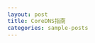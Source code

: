 ```yaml
---
layout: post
title: CoreDNS指南
categories: sample-posts
---
```


<html lang="zh-CN" class="light">
<head>
    <meta charset="UTF-8">
    <meta name="viewport" content="width=device-width, initial-scale=1.0">
    <title>CoreDNS 完全指南</title>
    <!-- TailwindCSS 3.0+ -->
    <script src="https://cdn.tailwindcss.com"></script>
    <!-- Preline UI -->
    <link rel="stylesheet" href="https://cdn.jsdelivr.net/npm/preline/dist/preline.min.css" />
    <!-- 代码高亮 -->
    <link rel="stylesheet" href="https://cdnjs.cloudflare.com/ajax/libs/highlight.js/11.7.0/styles/atom-one-dark.min.css">
    <!-- Material Icons -->
    <link href="https://fonts.googleapis.com/icon?family=Material+Icons" rel="stylesheet">
    <!-- Mermaid 图表 -->
    <script src="https://cdn.jsdelivr.net/npm/mermaid/dist/mermaid.min.js"></script>
    <script>
        // 初始化 TailwindCSS 配置
        tailwind.config = {
            darkMode: 'class',
            theme: {
                extend: {
                    colors: {
                        primary: {
                            50: '#ebcdf4',
                            100: '#dfb7ec',
                            200: '#d19ee1',
                            300: '#bf77d5',
                            400: '#a736c9',
                            500: '#8826a6',
                            600: '#681980',
                            700: '#58116e',
                            800: '#410a52',
                            900: '#24062d'
                        },
                        secondary: {
                            50: '#dcf5d4',
                            100: '#c9eebd',
                            200: '#b3e3a4',
                            300: '#92d77d',
                            400: '#5dcc3c',
                            500: '#46ae27',
                            600: '#33881a',
                            700: '#297612',
                            800: '#1d5a0b',
                            900: '#113606'
                        },
                        neutral: {
                            50: '#ffffff',
                            100: '#ffffff',
                            200: '#ffffff',
                            300: '#ffffff',
                            400: '#f3f2f3',
                            500: '#ddd5dc',
                            600: '#c9b6c7',
                            700: '#c2a3be',
                            800: '#b989b3',
                            900: '#aa6fa2'
                        }
                    },
                    fontFamily: {
                        sans: ['Inter', 'system-ui', 'sans-serif'],
                        serif: ['Georgia', 'serif']
                    }
                }
            }
        }
    </script>
    <style>
        /* 自定义样式 */
        .transition-all {
            transition-property: all;
            transition-timing-function: cubic-bezier(0.4, 0, 0.2, 1);
            transition-duration: 300ms;
        }
        
        .table-wrapper {
            overflow-x: auto;
            margin: 1.5rem 0;
            border-radius: 0.5rem;
            box-shadow: 0 4px 6px -1px rgba(0, 0, 0, 0.1), 0 2px 4px -1px rgba(0, 0, 0, 0.06);
        }
        
        code {
            font-family: 'Fira Code', monospace;
            font-size: 0.9em;
        }
        
        .card-hover {
            transition: all 0.3s ease;
        }
        
        .card-hover:hover {
            transform: translateY(-5px);
            box-shadow: 0 10px 25px -5px rgba(0, 0, 0, 0.1), 0 10px 10px -5px rgba(0, 0, 0, 0.04);
        }
        
        /* 深色模式特定样式 */
        .dark .table-wrapper {
            box-shadow: 0 4px 6px -1px rgba(255, 255, 255, 0.05), 0 2px 4px -1px rgba(255, 255, 255, 0.03);
        }
        
        .animate-fade-in {
            animation: fadeIn 0.5s ease-in-out;
        }
        
        @keyframes fadeIn {
            0% { opacity: 0; transform: translateY(10px); }
            100% { opacity: 1; transform: translateY(0); }
        }
        
        /* 垂直文字排版样式 */
        .writing-vertical {
            writing-mode: vertical-rl;
            text-orientation: upright;
            white-space: nowrap;
            display: inline-block;
            line-height: 1.4;
            letter-spacing: 0.05em;
        }
        
        /* 移动端水平文字样式 */
        .writing-horizontal {
            writing-mode: horizontal-tb;
            text-orientation: mixed;
            white-space: normal;
            line-height: 1.5;
            letter-spacing: normal;
        }
        
        /* 移动端侧边栏样式 */
        @media (max-width: 1023px) {
            #toc-sidebar.fixed {
                display: flex;
                flex-direction: column;
                padding: 3rem 1.5rem;
                overflow-y: auto;
            }
            
            #toc-sidebar.fixed .writing-vertical {
                writing-mode: horizontal-tb;
                text-orientation: mixed;
                white-space: normal;
                line-height: 1.5;
                letter-spacing: normal;
            }
            
            #toc-sidebar.fixed nav {
                width: 100%;
            }
            
            #toc-sidebar.fixed .mb-8 {
                margin-bottom: 1rem;
                border-left: none;
                border-bottom: 1px solid #e5e7eb;
                padding-bottom: 0.5rem;
            }
            
            #toc-sidebar.fixed a {
                text-align: left;
                padding: 0.75rem 0;
            }
        }
    </style>
</head>
<body class="bg-white dark:bg-gray-900 text-gray-800 dark:text-gray-100 transition-colors duration-300 font-serif">
    <!-- 顶部导航 -->
    <nav class="sticky top-0 z-30 bg-white/90 dark:bg-gray-900/90 backdrop-blur-md border-b border-gray-200 dark:border-gray-800">
        <div class="container mx-auto px-6 py-4">
            <div class="flex items-center justify-between">
                <div class="flex items-center gap-2">
                    <div class="p-1.5 rounded-lg bg-primary-500/10 text-primary-600 dark:text-primary-400">
                        <span class="material-icons text-xl">dns</span>
                    </div>
                    <h1 class="text-xl font-bold font-sans text-gray-800 dark:text-gray-100">CoreDNS 解析指南</h1>
                </div>
                
                <div class="flex items-center space-x-5">
                    <!-- 主要导航链接 - 仅在大屏幕显示 -->
                    <div class="hidden md:flex space-x-6">
                        <a href="#section-1-1" class="text-gray-600 dark:text-gray-300 hover:text-primary-600 dark:hover:text-primary-400 transition-colors">基础架构</a>
                        <a href="#section-2-1" class="text-gray-600 dark:text-gray-300 hover:text-primary-600 dark:hover:text-primary-400 transition-colors">对比分析</a>
                        <a href="#best-practices" class="text-gray-600 dark:text-gray-300 hover:text-primary-600 dark:hover:text-primary-400 transition-colors">最佳实践</a>
                    </div>
                    
                    <!-- 操作按钮 -->
                    <div class="flex items-center space-x-3">
                        <!-- 深色/浅色模式切换 -->
                        <button id="theme-toggle" class="p-2 rounded-full bg-gray-100 dark:bg-gray-800 hover:bg-gray-200 dark:hover:bg-gray-700 transition-all text-gray-700 dark:text-gray-300">
                            <span class="material-icons text-sm block dark:hidden">dark_mode</span>
                            <span class="material-icons text-sm hidden dark:block">light_mode</span>
                        </button>
                        
                        <!-- 目录按钮 -->
                        <button id="toc-button" class="p-2 rounded-full bg-gray-100 dark:bg-gray-800 hover:bg-gray-200 dark:hover:bg-gray-700 transition-all text-gray-700 dark:text-gray-300 md:hidden">
                            <span class="material-icons text-sm">menu</span>
                        </button>
                    </div>
                </div>
            </div>
        </div>
    </nav>

    <!-- 主要内容区域 -->
    <div class="container mx-auto px-6 py-10 flex flex-col lg:flex-row">
        <!-- 侧边栏目录 - 新设计 -->
        <aside id="toc-sidebar" class="w-16 hidden lg:block fixed lg:sticky top-20 h-[calc(100vh-5rem)] overflow-y-auto py-6 bg-white dark:bg-gray-900 border-r border-gray-200 dark:border-gray-800 transition-all">
            <div class="flex flex-col items-center h-full">
                <!-- 侧边栏导航 -->
                <nav class="w-full space-y-6">
                    <a href="#section-1-1" class="block py-3 relative group">
                        <div class="flex flex-col items-center">
                            <span class="material-icons text-gray-500 dark:text-gray-400 group-hover:text-primary-500 dark:group-hover:text-primary-400">description</span>
                            <span class="text-xs font-medium mt-1 text-gray-700 dark:text-gray-300 group-hover:text-primary-600 dark:group-hover:text-primary-400">1.1</span>
                        </div>
                        <div class="absolute left-0 top-0 h-full w-1 bg-transparent group-hover:bg-primary-500 transition-all"></div>
                    </a>
                    
                    <a href="#section-1-2" class="block py-3 relative group">
                        <div class="flex flex-col items-center">
                            <span class="material-icons text-gray-500 dark:text-gray-400 group-hover:text-primary-500 dark:group-hover:text-primary-400">settings</span>
                            <span class="text-xs font-medium mt-1 text-gray-700 dark:text-gray-300 group-hover:text-primary-600 dark:group-hover:text-primary-400">1.2</span>
                        </div>
                        <div class="absolute left-0 top-0 h-full w-1 bg-transparent group-hover:bg-primary-500 transition-all"></div>
                    </a>
                    
                    <a href="#section-2-1" class="block py-3 relative group">
                        <div class="flex flex-col items-center">
                            <span class="material-icons text-gray-500 dark:text-gray-400 group-hover:text-primary-500 dark:group-hover:text-primary-400">compare</span>
                            <span class="text-xs font-medium mt-1 text-gray-700 dark:text-gray-300 group-hover:text-primary-600 dark:group-hover:text-primary-400">2.1</span>
                        </div>
                        <div class="absolute left-0 top-0 h-full w-1 bg-transparent group-hover:bg-primary-500 transition-all"></div>
                    </a>
                    
                    <a href="#section-2-2" class="block py-3 relative group">
                        <div class="flex flex-col items-center">
                            <span class="material-icons text-gray-500 dark:text-gray-400 group-hover:text-primary-500 dark:group-hover:text-primary-400">rocket_launch</span>
                            <span class="text-xs font-medium mt-1 text-gray-700 dark:text-gray-300 group-hover:text-primary-600 dark:group-hover:text-primary-400">2.2</span>
                        </div>
                        <div class="absolute left-0 top-0 h-full w-1 bg-transparent group-hover:bg-primary-500 transition-all"></div>
                    </a>
                    
                    <a href="#section-3-1" class="block py-3 relative group">
                        <div class="flex flex-col items-center">
                            <span class="material-icons text-gray-500 dark:text-gray-400 group-hover:text-primary-500 dark:group-hover:text-primary-400">code</span>
                            <span class="text-xs font-medium mt-1 text-gray-700 dark:text-gray-300 group-hover:text-primary-600 dark:group-hover:text-primary-400">3.1</span>
                        </div>
                        <div class="absolute left-0 top-0 h-full w-1 bg-transparent group-hover:bg-primary-500 transition-all"></div>
                    </a>
                    
                    <a href="#section-3-2" class="block py-3 relative group">
                        <div class="flex flex-col items-center">
                            <span class="material-icons text-gray-500 dark:text-gray-400 group-hover:text-primary-500 dark:group-hover:text-primary-400">travel_explore</span>
                            <span class="text-xs font-medium mt-1 text-gray-700 dark:text-gray-300 group-hover:text-primary-600 dark:group-hover:text-primary-400">3.2</span>
                        </div>
                        <div class="absolute left-0 top-0 h-full w-1 bg-transparent group-hover:bg-primary-500 transition-all"></div>
                    </a>
                    
                    <a href="#section-4-1" class="block py-3 relative group">
                        <div class="flex flex-col items-center">
                            <span class="material-icons text-gray-500 dark:text-gray-400 group-hover:text-primary-500 dark:group-hover:text-primary-400">swap_horiz</span>
                            <span class="text-xs font-medium mt-1 text-gray-700 dark:text-gray-300 group-hover:text-primary-600 dark:group-hover:text-primary-400">4.1</span>
                        </div>
                        <div class="absolute left-0 top-0 h-full w-1 bg-transparent group-hover:bg-primary-500 transition-all"></div>
                    </a>
                    
                    <a href="#section-4-2" class="block py-3 relative group">
                        <div class="flex flex-col items-center">
                            <span class="material-icons text-gray-500 dark:text-gray-400 group-hover:text-primary-500 dark:group-hover:text-primary-400">check_circle</span>
                            <span class="text-xs font-medium mt-1 text-gray-700 dark:text-gray-300 group-hover:text-primary-600 dark:group-hover:text-primary-400">4.2</span>
                        </div>
                        <div class="absolute left-0 top-0 h-full w-1 bg-transparent group-hover:bg-primary-500 transition-all"></div>
                    </a>
                    
                    <a href="#section-5-1" class="block py-3 relative group">
                        <div class="flex flex-col items-center">
                            <span class="material-icons text-gray-500 dark:text-gray-400 group-hover:text-primary-500 dark:group-hover:text-primary-400">sync_alt</span>
                            <span class="text-xs font-medium mt-1 text-gray-700 dark:text-gray-300 group-hover:text-primary-600 dark:group-hover:text-primary-400">5.1</span>
                        </div>
                        <div class="absolute left-0 top-0 h-full w-1 bg-transparent group-hover:bg-primary-500 transition-all"></div>
                    </a>
                    
                    <a href="#section-5-2" class="block py-3 relative group">
                        <div class="flex flex-col items-center">
                            <span class="material-icons text-gray-500 dark:text-gray-400 group-hover:text-primary-500 dark:group-hover:text-primary-400">extension</span>
                            <span class="text-xs font-medium mt-1 text-gray-700 dark:text-gray-300 group-hover:text-primary-600 dark:group-hover:text-primary-400">5.2</span>
                        </div>
                        <div class="absolute left-0 top-0 h-full w-1 bg-transparent group-hover:bg-primary-500 transition-all"></div>
                    </a>
                    
                    <a href="#best-practices" class="block py-3 relative group">
                        <div class="flex flex-col items-center">
                            <span class="material-icons text-gray-500 dark:text-gray-400 group-hover:text-primary-500 dark:group-hover:text-primary-400">auto_awesome</span>
                            <span class="text-xs font-medium mt-1 text-gray-700 dark:text-gray-300 group-hover:text-primary-600 dark:group-hover:text-primary-400">最佳</span>
                        </div>
                        <div class="absolute left-0 top-0 h-full w-1 bg-transparent group-hover:bg-primary-500 transition-all"></div>
                    </a>
                    
                    <a href="#faq" class="block py-3 relative group">
                        <div class="flex flex-col items-center">
                            <span class="material-icons text-gray-500 dark:text-gray-400 group-hover:text-primary-500 dark:group-hover:text-primary-400">help</span>
                            <span class="text-xs font-medium mt-1 text-gray-700 dark:text-gray-300 group-hover:text-primary-600 dark:group-hover:text-primary-400">问题</span>
                        </div>
                        <div class="absolute left-0 top-0 h-full w-1 bg-transparent group-hover:bg-primary-500 transition-all"></div>
                    </a>
                </nav>
            </div>
        </aside>

        <!-- 主要文档内容 -->
        <main class="lg:ml-24 w-full max-w-4xl mx-auto">
            <div class="space-y-16 animate-fade-in">
                <!-- 1.1 CoreDNS 基础架构与功能 -->
                <section id="section-1-1" class="scroll-mt-20">
                    <div class="bg-white dark:bg-gray-800 rounded-xl p-6 shadow-md">
                        <h2 class="text-2xl font-bold mb-6 text-primary-600 dark:text-primary-400 font-sans border-b pb-2 border-gray-200 dark:border-gray-700">1.1 CoreDNS 基础架构与功能</h2>
                        
                        <h3 class="text-xl font-semibold mb-4 text-gray-800 dark:text-gray-200 font-sans">核心功能与架构特点</h3>
                        
                        <ul class="space-y-4 list-disc pl-6">
                            <li class="card-hover bg-gray-50 dark:bg-gray-900 p-4 rounded-lg">
                                <strong class="text-primary-600 dark:text-primary-400">模块化插件机制</strong>：
                                CoreDNS 通过插件架构实现功能扩展，每个插件实现特定功能（如缓存、转发、日志），通过 
                                <strong class="bg-gray-100 dark:bg-gray-800 px-1 rounded">Corefile</strong> 
                                配置文件动态组合插件链。
                            </li>
                            
                            <li class="card-hover bg-gray-50 dark:bg-gray-900 p-4 rounded-lg">
                                <strong class="text-primary-600 dark:text-primary-400">多协议支持</strong>：
                                <ul class="list-disc pl-6 mt-2 space-y-1">
                                    <li>DNS (UDP/TCP)</li>
                                    <li>DNS-over-TLS (DoT)</li>
                                    <li>DNS-over-HTTPS (DoH)</li>
                                    <li>gRPC 协议</li>
                                </ul>
                            </li>
                            
                            <li class="card-hover bg-gray-50 dark:bg-gray-900 p-4 rounded-lg">
                                <strong class="text-primary-600 dark:text-primary-400">Kubernetes 集成优势</strong>：
                                <ol class="list-decimal pl-6 mt-2 space-y-1">
                                    <li>自动同步 Kubernetes Service/Endpoint 变化</li>
                                    <li>支持 <code class="bg-gray-100 dark:bg-gray-800 px-1 rounded">cluster.local</code> 域名的服务发现</li>
                                    <li>通过 <strong class="bg-gray-100 dark:bg-gray-800 px-1 rounded">autopath</strong> 插件优化 DNS 解析路径</li>
                                </ol>
                            </li>
                        </ul>
                        
                        <h4 class="text-lg font-semibold mt-6 mb-3 text-gray-800 dark:text-gray-200 font-sans">场景对比</h4>
                        
                        <div class="table-wrapper">
                            <table class="min-w-full divide-y divide-gray-300 dark:divide-gray-700">
                                <thead class="bg-gray-100 dark:bg-gray-800">
                                    <tr>
                                        <th class="px-6 py-3 text-left text-xs font-medium text-gray-600 dark:text-gray-300 uppercase tracking-wider">维度</th>
                                        <th class="px-6 py-3 text-left text-xs font-medium text-gray-600 dark:text-gray-300 uppercase tracking-wider">云原生环境</th>
                                        <th class="px-6 py-3 text-left text-xs font-medium text-gray-600 dark:text-gray-300 uppercase tracking-wider">传统 DNS 场景</th>
                                    </tr>
                                </thead>
                                <tbody class="bg-white dark:bg-gray-900 divide-y divide-gray-200 dark:divide-gray-800">
                                    <tr>
                                        <td class="px-6 py-4 whitespace-nowrap text-sm font-medium text-gray-900 dark:text-gray-100">配置更新频率</td>
                                        <td class="px-6 py-4 whitespace-nowrap text-sm text-gray-700 dark:text-gray-300">动态（秒级）</td>
                                        <td class="px-6 py-4 whitespace-nowrap text-sm text-gray-700 dark:text-gray-300">静态（人工修改）</td>
                                    </tr>
                                    <tr>
                                        <td class="px-6 py-4 whitespace-nowrap text-sm font-medium text-gray-900 dark:text-gray-100">服务发现</td>
                                        <td class="px-6 py-4 whitespace-nowrap text-sm text-gray-700 dark:text-gray-300">自动关联 Pod/Service</td>
                                        <td class="px-6 py-4 whitespace-nowrap text-sm text-gray-700 dark:text-gray-300">手动维护记录</td>
                                    </tr>
                                    <tr>
                                        <td class="px-6 py-4 whitespace-nowrap text-sm font-medium text-gray-900 dark:text-gray-100">扩展性</td>
                                        <td class="px-6 py-4 whitespace-nowrap text-sm text-gray-700 dark:text-gray-300">插件灵活组合</td>
                                        <td class="px-6 py-4 whitespace-nowrap text-sm text-gray-700 dark:text-gray-300">功能固化</td>
                                    </tr>
                                </tbody>
                            </table>
                        </div>
                    </div>
                </section>

                <!-- 1.2 工作原理与插件链 -->
                <section id="section-1-2" class="scroll-mt-20">
                    <div class="bg-white dark:bg-gray-800 rounded-xl p-6 shadow-md">
                        <h2 class="text-2xl font-bold mb-6 text-primary-600 dark:text-primary-400 font-sans border-b pb-2 border-gray-200 dark:border-gray-700">1.2 工作原理与插件链</h2>
                        
                        <h3 class="text-xl font-semibold mb-4 text-gray-800 dark:text-gray-200 font-sans">处理流程</h3>
                        
                        <div class="bg-gray-50 dark:bg-gray-900 p-4 rounded-lg mb-6">
                            <div class="mermaid">
                                graph TD
                                A[DNS请求] --> B{插件链处理}
                                B -->|1. 日志记录| C[log插件]
                                B -->|2. 缓存查询| D[cache插件]
                                B -->|3. 转发请求| E[forward插件]
                                E --> F[上游DNS服务器]
                            </div>
                        </div>
                        
                        <h3 class="text-xl font-semibold mb-4 text-gray-800 dark:text-gray-200 font-sans">插件顺序重要性</h3>
                        
                        <div class="card-hover bg-gray-50 dark:bg-gray-900 p-5 rounded-lg mb-6">
                            <p class="mb-4">
                                <strong class="text-primary-600 dark:text-primary-400">执行顺序决定处理逻辑</strong>：
                                例如 <code class="bg-gray-100 dark:bg-gray-800 px-1 rounded">cache</code> 插件在前会直接响应缓存结果，
                                若在 <code class="bg-gray-100 dark:bg-gray-800 px-1 rounded">forward</code> 后则缓存远程响应
                            </p>
                        </div>
                        
                        <h4 class="text-lg font-semibold mb-3 text-gray-800 dark:text-gray-200 font-sans">配置示例</h4>
                        
                        <div class="bg-gray-800 rounded-lg overflow-hidden">
                            <pre class="language-corefile p-4 text-sm overflow-auto text-gray-100" style="max-height: 300px;"><code>.:53 {
    # 日志记录插件
    log
    # 缓存 30 秒，排除 .nocache. 域名
    cache 30 {
        success 1024
        denial 512
        prefetch 10 30%
    }
    # 转发到 Google DNS
    forward . 8.8.8.8 8.8.4.4
}</code></pre>
                        </div>
                    </div>
                </section>

                <!-- 2.1 CoreDNS vs KubeDNS -->
                <section id="section-2-1" class="scroll-mt-20">
                    <div class="bg-white dark:bg-gray-800 rounded-xl p-6 shadow-md">
                        <h2 class="text-2xl font-bold mb-6 text-primary-600 dark:text-primary-400 font-sans border-b pb-2 border-gray-200 dark:border-gray-700">2.1 CoreDNS vs KubeDNS</h2>
                        
                        <h3 class="text-xl font-semibold mb-4 text-gray-800 dark:text-gray-200 font-sans">对比表</h3>
                        
                        <div class="table-wrapper">
                            <table class="min-w-full divide-y divide-gray-300 dark:divide-gray-700">
                                <thead class="bg-gray-100 dark:bg-gray-800">
                                    <tr>
                                        <th class="px-6 py-3 text-left text-xs font-medium text-gray-600 dark:text-gray-300 uppercase tracking-wider">维度</th>
                                        <th class="px-6 py-3 text-left text-xs font-medium text-gray-600 dark:text-gray-300 uppercase tracking-wider">CoreDNS</th>
                                        <th class="px-6 py-3 text-left text-xs font-medium text-gray-600 dark:text-gray-300 uppercase tracking-wider">KubeDNS</th>
                                    </tr>
                                </thead>
                                <tbody class="bg-white dark:bg-gray-900 divide-y divide-gray-200 dark:divide-gray-800">
                                    <tr>
                                        <td class="px-6 py-4 whitespace-nowrap text-sm font-medium text-gray-900 dark:text-gray-100">架构</td>
                                        <td class="px-6 py-4 whitespace-nowrap text-sm text-gray-700 dark:text-gray-300">单进程+插件链</td>
                                        <td class="px-6 py-4 whitespace-nowrap text-sm text-gray-700 dark:text-gray-300">多组件（kube-dns+sidecar）</td>
                                    </tr>
                                    <tr>
                                        <td class="px-6 py-4 whitespace-nowrap text-sm font-medium text-gray-900 dark:text-gray-100">性能</td>
                                        <td class="px-6 py-4 whitespace-nowrap text-sm text-gray-700 dark:text-gray-300">更高 QPS（减少上下文切换）</td>
                                        <td class="px-6 py-4 whitespace-nowrap text-sm text-gray-700 dark:text-gray-300">较低</td>
                                    </tr>
                                    <tr>
                                        <td class="px-6 py-4 whitespace-nowrap text-sm font-medium text-gray-900 dark:text-gray-100">扩展性</td>
                                        <td class="px-6 py-4 whitespace-nowrap text-sm text-gray-700 dark:text-gray-300">支持 70+ 插件</td>
                                        <td class="px-6 py-4 whitespace-nowrap text-sm text-gray-700 dark:text-gray-300">无插件机制</td>
                                    </tr>
                                    <tr>
                                        <td class="px-6 py-4 whitespace-nowrap text-sm font-medium text-gray-900 dark:text-gray-100">协议支持</td>
                                        <td class="px-6 py-4 whitespace-nowrap text-sm text-gray-700 dark:text-gray-300">DoT/DoH/EDNS0</td>
                                        <td class="px-6 py-4 whitespace-nowrap text-sm text-gray-700 dark:text-gray-300">仅基础 DNS</td>
                                    </tr>
                                    <tr>
                                        <td class="px-6 py-4 whitespace-nowrap text-sm font-medium text-gray-900 dark:text-gray-100">维护状态</td>
                                        <td class="px-6 py-4 whitespace-nowrap text-sm text-gray-700 dark:text-gray-300">活跃开发</td>
                                        <td class="px-6 py-4 whitespace-nowrap text-sm text-gray-700 dark:text-gray-300">已弃用</td>
                                    </tr>
                                </tbody>
                            </table>
                        </div>
                        
                        <h3 class="text-xl font-semibold mt-8 mb-4 text-gray-800 dark:text-gray-200 font-sans">KubeDNS 被替代原因</h3>
                        
                        <div class="grid grid-cols-1 md:grid-cols-3 gap-4 mb-6">
                            <div class="card-hover bg-gray-50 dark:bg-gray-900 p-4 rounded-lg border-l-4 border-primary-500">
                                <div class="text-xl mb-2 text-primary-600 dark:text-primary-400">1</div>
                                <p>多组件架构导致性能瓶颈</p>
                            </div>
                            
                            <div class="card-hover bg-gray-50 dark:bg-gray-900 p-4 rounded-lg border-l-4 border-primary-500">
                                <div class="text-xl mb-2 text-primary-600 dark:text-primary-400">2</div>
                                <p>缺乏动态扩展能力</p>
                            </div>
                            
                            <div class="card-hover bg-gray-50 dark:bg-gray-900 p-4 rounded-lg border-l-4 border-primary-500">
                                <div class="text-xl mb-2 text-primary-600 dark:text-primary-400">3</div>
                                <p>社区支持转向 CoreDNS</p>
                            </div>
                        </div>
                        
                        <h4 class="text-lg font-semibold mb-3 text-gray-800 dark:text-gray-200 font-sans">默认配置验证</h4>
                        
                        <div class="bg-gray-800 rounded-lg overflow-hidden">
                            <pre class="language-bash p-4 text-sm overflow-auto text-gray-100"><code>kubectl get deployment -n kube-system coredns</code></pre>
                        </div>
                    </div>
                </section>

                <!-- 2.2 部署与验证 -->
                <section id="section-2-2" class="scroll-mt-20">
                    <div class="bg-white dark:bg-gray-800 rounded-xl p-6 shadow-md">
                        <h2 class="text-2xl font-bold mb-6 text-primary-600 dark:text-primary-400 font-sans border-b pb-2 border-gray-200 dark:border-gray-700">2.2 部署与验证</h2>
                        
                        <h3 class="text-xl font-semibold mb-4 text-gray-800 dark:text-gray-200 font-sans">Helm 部署命令</h3>
                        
                        <div class="bg-gray-800 rounded-lg overflow-hidden mb-6">
                            <pre class="language-bash p-4 text-sm overflow-auto text-gray-100"><code>helm install coredns stable/coredns \
  --namespace kube-system \
  --set service.clusterIP=10.96.0.10</code></pre>
                        </div>
                        
                        <h3 class="text-xl font-semibold mb-4 text-gray-800 dark:text-gray-200 font-sans">验证方法</h3>
                        
                        <div class="bg-gray-50 dark:bg-gray-900 p-5 rounded-lg mb-6">
                            <ol class="list-decimal pl-6 space-y-4">
                                <li class="card-hover">
                                    <strong class="text-primary-600 dark:text-primary-400">端点检查</strong>：
                                    <div class="bg-gray-200 dark:bg-gray-800 rounded p-2 mt-2">
                                        <code>kubectl get endpoints coredns -n kube-system</code>
                                    </div>
                                </li>
                                
                                <li class="card-hover">
                                    <strong class="text-primary-600 dark:text-primary-400">解析测试</strong>：
                                    <div class="bg-gray-200 dark:bg-gray-800 rounded p-2 mt-2">
                                        <code>kubectl run -it --rm test --image=busybox --restart=Never -- nslookup kubernetes.default</code>
                                    </div>
                                </li>
                                
                                <li class="card-hover">
                                    <strong class="text-primary-600 dark:text-primary-400">日志查看</strong>：
                                    <div class="bg-gray-200 dark:bg-gray-800 rounded p-2 mt-2">
                                        <code>kubectl logs -l k8s-app=coredns -n kube-system</code>
                                    </div>
                                </li>
                            </ol>
                        </div>
                        
                        <h3 class="text-xl font-semibold mb-4 text-gray-800 dark:text-gray-200 font-sans">配置更新流程</h3>
                        
                        <div class="bg-gray-800 rounded-lg overflow-hidden">
                            <pre class="language-bash p-4 text-sm overflow-auto text-gray-100"><code>kubectl edit configmap coredns -n kube-system
# 修改后等待 30 秒自动热更新</code></pre>
                        </div>
                    </div>
                </section>

                <!-- 3.1 复杂配置示例 -->
                <section id="section-3-1" class="scroll-mt-20">
                    <div class="bg-white dark:bg-gray-800 rounded-xl p-6 shadow-md">
                        <h2 class="text-2xl font-bold mb-6 text-primary-600 dark:text-primary-400 font-sans border-b pb-2 border-gray-200 dark:border-gray-700">3.1 复杂配置示例</h2>
                        
                        <h3 class="text-xl font-semibold mb-4 text-gray-800 dark:text-gray-200 font-sans">Corefile 配置</h3>
                        
                        <div class="bg-gray-800 rounded-lg overflow-hidden mb-6">
                            <pre class="language-corefile p-4 text-sm overflow-auto text-gray-100" style="max-height: 300px;"><code>example.com:53 {
    # 固定 IP 解析
    hosts {
        192.168.1.100 example.com
        fallthrough
    }
}

.:53 {
    # Kubernetes 服务发现
    kubernetes cluster.local {
        pods insecure
        upstream
    }
    # 缓存策略
    cache 300 {
        exclude "*.nocache.example.com"
    }
}</code></pre>
                        </div>
                        
                        <h3 class="text-xl font-semibold mb-4 text-gray-800 dark:text-gray-200 font-sans">验证命令</h3>
                        
                        <div class="grid grid-cols-1 md:grid-cols-2 gap-4">
                            <div class="bg-gray-50 dark:bg-gray-900 p-4 rounded-lg">
                                <pre class="language-bash text-sm text-gray-800 dark:text-gray-200"><code>dig @&lt;CoreDNS_IP&gt; example.com A</code></pre>
                            </div>
                            
                            <div class="bg-gray-50 dark:bg-gray-900 p-4 rounded-lg">
                                <pre class="language-bash text-sm text-gray-800 dark:text-gray-200"><code>dig @&lt;CoreDNS_IP&gt; kubernetes.default.svc.cluster.local A</code></pre>
                            </div>
                        </div>
                    </div>
                </section>

                <!-- 3.2 服务发现机制 -->
                <section id="section-3-2" class="scroll-mt-20">
                    <div class="bg-white dark:bg-gray-800 rounded-xl p-6 shadow-md">
                        <h2 class="text-2xl font-bold mb-6 text-primary-600 dark:text-primary-400 font-sans border-b pb-2 border-gray-200 dark:border-gray-700">3.2 服务发现机制</h2>
                        
                        <h3 class="text-xl font-semibold mb-4 text-gray-800 dark:text-gray-200 font-sans">时序图</h3>
                        
                        <div class="bg-gray-50 dark:bg-gray-900 p-4 rounded-lg mb-6">
                            <div class="mermaid">
                                sequenceDiagram
                                Client->>CoreDNS: 查询 service.ns.svc.cluster.local
                                CoreDNS->>API Server: Watch Service/Endpoint
                                API Server-->>CoreDNS: 推送变更事件
                                CoreDNS->>Client: 返回解析结果
                            </div>
                        </div>
                        
                        <h3 class="text-xl font-semibold mb-4 mt-6 text-gray-800 dark:text-gray-200 font-sans">Headless Service 处理</h3>
                        
                        <div class="grid grid-cols-1 md:grid-cols-2 gap-4">
                            <div class="card-hover bg-gray-50 dark:bg-gray-900 p-4 rounded-lg">
                                <span class="material-icons text-primary-500 dark:text-primary-400 mb-2">dns</span>
                                <p>直接返回所有 Pod IP（无 ClusterIP）</p>
                            </div>
                            
                            <div class="card-hover bg-gray-50 dark:bg-gray-900 p-4 rounded-lg">
                                <span class="material-icons text-primary-500 dark:text-primary-400 mb-2">settings_ethernet</span>
                                <p>通过 <code class="bg-gray-100 dark:bg-gray-800 px-1 rounded">SRV</code> 记录提供端口信息</p>
                            </div>
                        </div>
                    </div>
                </section>

                <!-- 4.1 跨 Namespace 转发 -->
                <section id="section-4-1" class="scroll-mt-20">
                    <div class="bg-white dark:bg-gray-800 rounded-xl p-6 shadow-md">
                        <h2 class="text-2xl font-bold mb-6 text-primary-600 dark:text-primary-400 font-sans border-b pb-2 border-gray-200 dark:border-gray-700">4.1 跨 Namespace 转发</h2>
                        
                        <h3 class="text-xl font-semibold mb-4 text-gray-800 dark:text-gray-200 font-sans">Corefile 配置</h3>
                        
                        <div class="bg-gray-800 rounded-lg overflow-hidden mb-6">
                            <pre class="language-corefile p-4 text-sm overflow-auto text-gray-100"><code>namespace-a.svc.cluster.local {
    rewrite name substring namespace-a.svc.cluster.local namespace-b.svc.cluster.local
    forward . /etc/resolv.conf
    errors
}</code></pre>
                        </div>
                        
                        <div class="border-l-4 border-primary-500 pl-4 py-2 mb-6">
                            <p class="text-gray-700 dark:text-gray-300">
                                此配置将所有对 <code class="bg-gray-100 dark:bg-gray-800 px-1 rounded">namespace-a</code> 中服务的请求
                                重定向到 <code class="bg-gray-100 dark:bg-gray-800 px-1 rounded">namespace-b</code>，实现跨命名空间服务发现。
                            </p>
                        </div>
                        
                        <h3 class="text-xl font-semibold mb-4 text-gray-800 dark:text-gray-200 font-sans">验证命令</h3>
                        
                        <div class="bg-gray-50 dark:bg-gray-900 p-4 rounded-lg">
                            <pre class="language-bash text-sm text-gray-800 dark:text-gray-200"><code>curl http://service.namespace-a.svc.cluster.local</code></pre>
                        </div>
                    </div>
                </section>

                <!-- 4.2 配置验证方法 -->
                <section id="section-4-2" class="scroll-mt-20">
                    <div class="bg-white dark:bg-gray-800 rounded-xl p-6 shadow-md">
                        <h2 class="text-2xl font-bold mb-6 text-primary-600 dark:text-primary-400 font-sans border-b pb-2 border-gray-200 dark:border-gray-700">4.2 配置验证方法</h2>
                        
                        <h3 class="text-xl font-semibold mb-4 text-gray-800 dark:text-gray-200 font-sans">验证步骤</h3>
                        
                        <div class="space-y-6">
                            <div class="card-hover bg-gray-50 dark:bg-gray-900 p-5 rounded-lg">
                                <div class="flex items-start">
                                    <div class="bg-primary-500 text-white rounded-full w-8 h-8 flex items-center justify-center flex-shrink-0 mr-4">
                                        <span>1</span>
                                    </div>
                                    <div>
                                        <h4 class="font-semibold text-gray-800 dark:text-gray-200 mb-2">Busybox 测试</h4>
                                        <div class="bg-gray-800 rounded-lg overflow-hidden">
                                            <pre class="language-bash p-4 text-sm overflow-auto text-gray-100"><code>kubectl exec -it busybox -- nslookup service.namespace</code></pre>
                                        </div>
                                    </div>
                                </div>
                            </div>
                            
                            <div class="card-hover bg-gray-50 dark:bg-gray-900 p-5 rounded-lg">
                                <div class="flex items-start">
                                    <div class="bg-primary-500 text-white rounded-full w-8 h-8 flex items-center justify-center flex-shrink-0 mr-4">
                                        <span>2</span>
                                    </div>
                                    <div>
                                        <h4 class="font-semibold text-gray-800 dark:text-gray-200 mb-2">日志分析</h4>
                                        <div class="bg-gray-800 rounded-lg overflow-hidden">
                                            <pre class="language-log p-4 text-sm overflow-auto text-gray-100"><code>[INFO] 10.244.0.12:4321 - 38712 "A IN service.ns.svc.cluster.local."</code></pre>
                                        </div>
                                    </div>
                                </div>
                            </div>
                            
                            <div class="card-hover bg-gray-50 dark:bg-gray-900 p-5 rounded-lg">
                                <div class="flex items-start">
                                    <div class="bg-primary-500 text-white rounded-full w-8 h-8 flex items-center justify-center flex-shrink-0 mr-4">
                                        <span>3</span>
                                    </div>
                                    <div>
                                        <h4 class="font-semibold text-gray-800 dark:text-gray-200 mb-2">Prometheus 指标</h4>
                                        <div class="bg-gray-800 rounded-lg overflow-hidden">
                                            <pre class="language-promql p-4 text-sm overflow-auto text-gray-100"><code>coredns_dns_request_count_total{zone="cluster.local"}</code></pre>
                                        </div>
                                    </div>
                                </div>
                            </div>
                        </div>
                    </div>
                </section>

                <!-- 5.1 转发规则注意事项 -->
                <section id="section-5-1" class="scroll-mt-20">
                    <div class="bg-white dark:bg-gray-800 rounded-xl p-6 shadow-md">
                        <h2 class="text-2xl font-bold mb-6 text-primary-600 dark:text-primary-400 font-sans border-b pb-2 border-gray-200 dark:border-gray-700">5.1 转发规则注意事项</h2>
                        
                        <div class="table-wrapper">
                            <table class="min-w-full divide-y divide-gray-300 dark:divide-gray-700">
                                <thead class="bg-gray-100 dark:bg-gray-800">
                                    <tr>
                                        <th class="px-6 py-3 text-left text-xs font-medium text-gray-600 dark:text-gray-300 uppercase tracking-wider">问题描述</th>
                                        <th class="px-6 py-3 text-left text-xs font-medium text-gray-600 dark:text-gray-300 uppercase tracking-wider">解决方案</th>
                                        <th class="px-6 py-3 text-left text-xs font-medium text-gray-600 dark:text-gray-300 uppercase tracking-wider">配置示例</th>
                                    </tr>
                                </thead>
                                <tbody class="bg-white dark:bg-gray-900 divide-y divide-gray-200 dark:divide-gray-800">
                                    <tr>
                                        <td class="px-6 py-4 text-sm font-medium text-gray-900 dark:text-gray-100">上游服务器不可达</td>
                                        <td class="px-6 py-4 text-sm text-gray-700 dark:text-gray-300">多备份服务器配置</td>
                                        <td class="px-6 py-4 text-sm text-gray-700 dark:text-gray-300 font-mono bg-gray-50 dark:bg-gray-800 rounded">forward . 1.1.1.1 9.9.9.9</td>
                                    </tr>
                                    <tr>
                                        <td class="px-6 py-4 text-sm font-medium text-gray-900 dark:text-gray-100">未加密通信风险</td>
                                        <td class="px-6 py-4 text-sm text-gray-700 dark:text-gray-300">启用 DoT</td>
                                        <td class="px-6 py-4 text-sm text-gray-700 dark:text-gray-300 font-mono bg-gray-50 dark:bg-gray-800 rounded">forward . tls://8.8.8.8</td>
                                    </tr>
                                    <tr>
                                        <td class="px-6 py-4 text-sm font-medium text-gray-900 dark:text-gray-100">缓存污染</td>
                                        <td class="px-6 py-4 text-sm text-gray-700 dark:text-gray-300">设置合理 TTL</td>
                                        <td class="px-6 py-4 text-sm text-gray-700 dark:text-gray-300 font-mono bg-gray-50 dark:bg-gray-800 rounded">cache 60</td>
                                    </tr>
                                </tbody>
                            </table>
                        </div>
                        
                        <div class="bg-yellow-50 dark:bg-yellow-900/30 border-l-4 border-yellow-500 p-4 mt-6 rounded-r">
                            <div class="flex">
                                <div class="flex-shrink-0">
                                    <span class="material-icons text-yellow-500">warning</span>
                                </div>
                                <div class="ml-3">
                                    <p class="text-sm text-yellow-700 dark:text-yellow-200">
                                        注意：配置多个上游服务器时，CoreDNS 会优先使用第一个可用服务器，仅在超时或失败时尝试后续服务器。
                                    </p>
                                </div>
                            </div>
                        </div>
                    </div>
                </section>

                <!-- 5.2 插件开发基础 -->
                <section id="section-5-2" class="scroll-mt-20">
                    <div class="bg-white dark:bg-gray-800 rounded-xl p-6 shadow-md">
                        <h2 class="text-2xl font-bold mb-6 text-primary-600 dark:text-primary-400 font-sans border-b pb-2 border-gray-200 dark:border-gray-700">5.2 插件开发基础</h2>
                        
                        <h3 class="text-xl font-semibold mb-4 text-gray-800 dark:text-gray-200 font-sans">必要接口</h3>
                        
                        <div class="grid grid-cols-1 md:grid-cols-2 gap-4 mb-6">
                            <div class="card-hover bg-gray-50 dark:bg-gray-900 p-4 rounded-lg">
                                <div class="text-xl mb-2 text-primary-600 dark:text-primary-400 font-mono">1. ServeDNS</div>
                                <p>处理 DNS 请求</p>
                            </div>
                            
                            <div class="card-hover bg-gray-50 dark:bg-gray-900 p-4 rounded-lg">
                                <div class="text-xl mb-2 text-primary-600 dark:text-primary-400 font-mono">2. Name</div>
                                <p>返回插件名称</p>
                            </div>
                        </div>
                        
                        <h3 class="text-xl font-semibold mb-4 text-gray-800 dark:text-gray-200 font-sans">代码框架</h3>
                        
                        <div class="bg-gray-800 rounded-lg overflow-hidden">
                            <pre class="language-go p-4 text-sm overflow-auto text-gray-100"><code>package main

type MyPlugin struct{}

func (p MyPlugin) ServeDNS(ctx context.Context, w dns.ResponseWriter, r *dns.Msg) (int, error) {
    // 重写逻辑
    return dns.NextPluginSuccess
}

func (p MyPlugin) Name() string { return "myplugin" }</code></pre>
                        </div>
                    </div>
                </section>

                <!-- 最佳实践总结 -->
                <section id="best-practices" class="scroll-mt-20">
                    <div class="bg-white dark:bg-gray-800 rounded-xl p-6 shadow-md">
                        <h2 class="text-2xl font-bold mb-6 text-primary-600 dark:text-primary-400 font-sans border-b pb-2 border-gray-200 dark:border-gray-700">最佳实践总结</h2>
                        
                        <div class="grid grid-cols-1 md:grid-cols-3 gap-6 mb-6">
                            <div class="card-hover bg-gray-50 dark:bg-gray-900 p-5 rounded-lg shadow-sm">
                                <div class="flex items-center justify-center mb-4">
                                    <span class="material-icons text-3xl text-primary-500 dark:text-primary-400">tune</span>
                                </div>
                                <h3 class="font-semibold text-center mb-2">插件精简</h3>
                                <p class="text-center text-gray-700 dark:text-gray-300">仅启用必要插件以减少资源消耗</p>
                            </div>
                            
                            <div class="card-hover bg-gray-50 dark:bg-gray-900 p-5 rounded-lg shadow-sm">
                                <div class="flex items-center justify-center mb-4">
                                    <span class="material-icons text-3xl text-primary-500 dark:text-primary-400">monitoring</span>
                                </div>
                                <h3 class="font-semibold text-center mb-2">监控告警</h3>
                                <p class="text-center text-gray-700 dark:text-gray-300">监控 <code class="bg-gray-100 dark:bg-gray-800 px-1 rounded text-xs">coredns_dns_response_rcode_count</code> 指标</p>
                            </div>
                            
                            <div class="card-hover bg-gray-50 dark:bg-gray-900 p-5 rounded-lg shadow-sm">
                                <div class="flex items-center justify-center mb-4">
                                    <span class="material-icons text-3xl text-primary-500 dark:text-primary-400">security</span>
                                </div>
                                <h3 class="font-semibold text-center mb-2">安全加固</h3>
                                <p class="text-center text-gray-700 dark:text-gray-300">启用 DoT/DoH 防止 DNS 劫持</p>
                            </div>
                        </div>
                    </div>
                </section>

                <!-- 常见问题排查 -->
                <section id="faq" class="scroll-mt-20">
                    <div class="bg-white dark:bg-gray-800 rounded-xl p-6 shadow-md">
                        <h2 class="text-2xl font-bold mb-6 text-primary-600 dark:text-primary-400 font-sans border-b pb-2 border-gray-200 dark:border-gray-700">常见问题排查清单</h2>
                        
                        <div class="space-y-4">
                            <div class="card-hover flex items-start p-4 bg-gray-50 dark:bg-gray-900 rounded-lg">
                                <div class="mr-4 text-red-500 dark:text-red-400">
                                    <span class="material-icons">error</span>
                                </div>
                                <div>
                                    <h3 class="font-semibold text-gray-800 dark:text-gray-200 mb-1">解析超时</h3>
                                    <p class="text-gray-700 dark:text-gray-300">检查上游 DNS 可达性</p>
                                </div>
                            </div>
                            
                            <div class="card-hover flex items-start p-4 bg-gray-50 dark:bg-gray-900 rounded-lg">
                                <div class="mr-4 text-red-500 dark:text-red-400">
                                    <span class="material-icons">error</span>
                                </div>
                                <div>
                                    <h3 class="font-semibold text-gray-800 dark:text-gray-200 mb-1">NXDOMAIN 错误</h3>
                                    <p class="text-gray-700 dark:text-gray-300">验证 Service 标签匹配</p>
                                </div>
                            </div>
                            
                            <div class="card-hover flex items-start p-4 bg-gray-50 dark:bg-gray-900 rounded-lg">
                                <div class="mr-4 text-red-500 dark:text-red-400">
                                    <span class="material-icons">error</span>
                                </div>
                                <div>
                                    <h3 class="font-semibold text-gray-800 dark:text-gray-200 mb-1">日志无输出</h3>
                                    <p class="text-gray-700 dark:text-gray-300">检查 <code class="bg-gray-100 dark:bg-gray-800 px-1 rounded">log</code> 插件是否加载</p>
                                </div>
                            </div>
                        </div>
                    </div>
                </section>
            </div>
        </main>
    </div>

    <!-- JavaScript -->
    <script>
        // 初始化 Mermaid 图表
        mermaid.initialize({ 
            theme: 'default',
            securityLevel: 'loose'
        });
        
        // 代码高亮
        document.addEventListener('DOMContentLoaded', () => {
            document.querySelectorAll('pre code').forEach((block) => {
                hljs.highlightElement(block);
            });
        });
        
        // 深色/浅色模式切换
        const themeToggle = document.getElementById('theme-toggle');
        themeToggle.addEventListener('click', () => {
            document.documentElement.classList.toggle('dark');
            
            // 存储主题偏好
            const isDark = document.documentElement.classList.contains('dark');
            localStorage.setItem('theme', isDark ? 'dark' : 'light');
        });
        
        // 检查用户主题偏好
        const savedTheme = localStorage.getItem('theme');
        const prefersDark = window.matchMedia('(prefers-color-scheme: dark)').matches;
        
        if (savedTheme === 'dark' || (!savedTheme && prefersDark)) {
            document.documentElement.classList.add('dark');
        } else {
            document.documentElement.classList.remove('dark');
        }
        
        // 移动端目录切换
        const tocButton = document.getElementById('toc-button');
        const tocSidebar = document.getElementById('toc-sidebar');
        
        tocButton.addEventListener('click', () => {
            tocSidebar.classList.toggle('hidden');
            
            // 当在移动设备上时，侧边栏应该是全屏固定的
            if (window.innerWidth < 1024) {
                tocSidebar.classList.toggle('lg:block');
                tocSidebar.classList.toggle('fixed');
                tocSidebar.classList.toggle('inset-0');
                tocSidebar.classList.toggle('w-full');
                tocSidebar.classList.toggle('z-50');
                tocSidebar.classList.toggle('h-full');
                
                // 移动设备上的侧边栏样式
                if (!tocSidebar.classList.contains('hidden')) {
                    // 只在第一次切换时添加样式
                    if (!tocSidebar.classList.contains('mobile-style-applied')) {
                        tocSidebar.classList.add('mobile-style-applied');
                        
                        // 在移动设备上更改导航样式
                        const nav = tocSidebar.querySelector('nav');
                        nav.classList.remove('space-y-6');
                        nav.classList.add('grid', 'grid-cols-3', 'gap-4', 'p-4', 'mt-10');
                        
                        // 更改链接样式
                        const links = nav.querySelectorAll('a');
                        links.forEach(link => {
                            link.classList.add('bg-gray-100', 'dark:bg-gray-800', 'rounded-lg', 'p-4', 'flex', 'flex-col', 'items-center', 'justify-center');
                            
                            // 移除左侧边框指示器
                            const indicator = link.querySelector('div.absolute');
                            if (indicator) {
                                indicator.remove();
                            }
                        });
                    }
                    
                    // 仅在首次显示时添加关闭按钮
                    if (!document.getElementById('close-sidebar')) {
                        const closeButton = document.createElement('button');
                        closeButton.id = 'close-sidebar';
                        closeButton.className = 'absolute top-4 right-4 p-2 rounded-full bg-gray-100 dark:bg-gray-800 text-gray-700 dark:text-gray-300';
                        closeButton.innerHTML = '<span class="material-icons">close</span>';
                        closeButton.addEventListener('click', () => {
                            tocSidebar.classList.add('hidden');
                            tocSidebar.classList.remove('fixed', 'inset-0', 'w-full', 'z-50', 'h-full');
                        });
                        tocSidebar.appendChild(closeButton);
                        
                        // 添加标题
                        const title = document.createElement('h3');
                        title.className = 'text-xl font-bold text-center absolute top-4 left-0 right-0';
                        title.textContent = '内容导航';
                        tocSidebar.appendChild(title);
                    }
                } else {
                    // 恢复初始状态
                    if (tocSidebar.classList.contains('mobile-style-applied')) {
                        const nav = tocSidebar.querySelector('nav');
                        nav.classList.add('space-y-6');
                        nav.classList.remove('grid', 'grid-cols-3', 'gap-4', 'p-4', 'mt-10');
                        
                        const links = nav.querySelectorAll('a');
                        links.forEach(link => {
                            link.classList.remove('bg-gray-100', 'dark:bg-gray-800', 'rounded-lg', 'p-4', 'flex', 'flex-col', 'items-center', 'justify-center');
                        });
                        
                        tocSidebar.classList.remove('mobile-style-applied');
                    }
                }
            }
        });
        
        // 搜索功能
        const searchInput = document.getElementById('search-input');
        searchInput.addEventListener('input', (e) => {
            const searchTerm = e.target.value.toLowerCase();
            
            // 如果搜索输入为空，重置所有内容的可见性
            if (searchTerm === '') {
                document.querySelectorAll('section').forEach(section => {
                    section.style.display = 'block';
                });
                return;
            }
            
            // 遍历所有部分，只显示包含搜索词的部分
            document.querySelectorAll('section').forEach(section => {
                const sectionText = section.textContent.toLowerCase();
                if (sectionText.includes(searchTerm)) {
                    section.style.display = 'block';
                } else {
                    section.style.display = 'none';
                }
            });
        });
        
        // 平滑滚动
        document.querySelectorAll('a[href^="#"]').forEach(anchor => {
            anchor.addEventListener('click', function (e) {
                e.preventDefault();
                const targetId = this.getAttribute('href');
                document.querySelector(targetId).scrollIntoView({
                    behavior: 'smooth'
                });
                
                // 移动端关闭侧边栏
                if (!tocSidebar.classList.contains('hidden') && window.innerWidth < 1024) {
                    tocSidebar.classList.add('hidden');
                    tocSidebar.classList.remove('fixed', 'inset-0', 'w-full', 'z-50', 'h-full');
                }
            });
        });
    </script>
</body>
</html>
